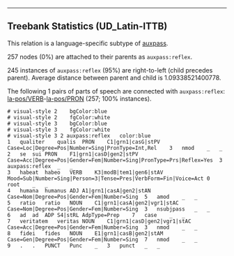 

--------------------------------------------------------------------------------

## Treebank Statistics (UD_Latin-ITTB)

This relation is a language-specific subtype of [auxpass]().

257 nodes (0%) are attached to their parents as `auxpass:reflex`.

245 instances of `auxpass:reflex` (95%) are right-to-left (child precedes parent).
Average distance between parent and child is 1.09338521400778.

The following 1 pairs of parts of speech are connected with `auxpass:reflex`: [la-pos/VERB]()-[la-pos/PRON]() (257; 100% instances).


~~~ conllu
# visual-style 2	bgColor:blue
# visual-style 2	fgColor:white
# visual-style 3	bgColor:blue
# visual-style 3	fgColor:white
# visual-style 3 2 auxpass:reflex	color:blue
1	qualiter	qualis	PRON	C1|grn1|casG|stPV	Case=Loc|Degree=Pos|Number=Sing|PronType=Int,Rel	3	nmod	_	_
2	se	sui	PRON	F1|grn1|casD|gen2|stPV	Case=Acc|Degree=Pos|Gender=Fem|Number=Sing|PronType=Prs|Reflex=Yes	3	auxpass:reflex	_	_
3	habeat	habeo	VERB	K3|modB|tem1|gen6|stAV	Mood=Sub|Number=Sing|Person=3|Tense=Pres|VerbForm=Fin|Voice=Act	0	root	_	_
4	humana	humanus	ADJ	A1|grn1|casA|gen2|stAN	Case=Nom|Degree=Pos|Gender=Fem|Number=Sing	5	amod	_	_
5	ratio	ratio	NOUN	C1|grn1|casA|gen2|vgr1|stAC	Case=Nom|Degree=Pos|Gender=Fem|Number=Sing	3	nsubjpass	_	_
6	ad	ad	ADP	S4|stRL	AdpType=Prep	7	case	_	_
7	veritatem	veritas	NOUN	C1|grn1|casD|gen2|vgr1|stAC	Case=Acc|Degree=Pos|Gender=Fem|Number=Sing	3	nmod	_	_
8	fidei	fides	NOUN	E1|grn1|casB|gen2|stAM	Case=Gen|Degree=Pos|Gender=Fem|Number=Sing	7	nmod	_	_
9	.	.	PUNCT	Punc	_	3	punct	_	_

~~~


